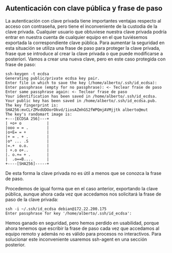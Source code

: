 ## Autenticación con clave pública y frase de paso

La autenticación con clave privada tiene importantes ventajas respecto
al acceso con contraseña, pero tiene el inconveniente de la custodia
de la clave privada. Cualquier usuario que obtuviese nuestra clave
privada podría entrar en nuestra cuenta de cualquier equipo en el que
tuviésemos exportada la correspondiente clave pública. Para aumentar
la seguridad en esta situación se utiliza una frase de paso para
proteger la clave privada, frase que se introduce al crear la clave
privada o que puede modificarse a posteriori. Vamos a crear una nueva
clave, pero en este caso protegida con frase de paso:

```
ssh-keygen -t ecdsa
Generating public/private ecdsa key pair.
Enter file in which to save the key (/home/alberto/.ssh/id_ecdsa): 
Enter passphrase (empty for no passphrase): <- Teclear frase de paso
Enter same passphrase again: <- Teclear frase de paso
Your identification has been saved in /home/alberto/.ssh/id_ecdsa.
Your public key has been saved in /home/alberto/.ssh/id_ecdsa.pub.
The key fingerprint is:
SHA256:mvCLrZMvdUDOorOkvd/1iosAZmhGS2fWPQmjAVMjjtk alberto@mut
The key's randomart image is:
+---[ECDSA 256]---+
| +o+ o           |
|ooo = = .        |
|o+E= = +         |
|+ = . + .        |
|o* ... .S        |
|=.+  o.o.        |
| +.o o+..        |
|. o.+= + .       |
|  .o==B....      |
+----[SHA256]-----+
```

De esta forma la clave privada no es útil a menos que se conozca la
frase de paso.


Procedemos de igual forma que en el caso anterior, exportando la clave
pública, aunque ahora cada vez que accedamos nos solicitará la frase
de paso de la clave privada:

```
ssh -i ~/.ssh/id_ecdsa debian@172.22.200.175
Enter passphrase for key '/home/alberto/.ssh/id_ecdsa':
```

Hemos ganado en seguridad, pero hemos perdido en usabilidad, porque
ahora tenemos que escribir la frase de paso cada vez que accedamos al
equipo remoto y además no es válido para procesos no
interactivos. Para solucionar este inconveniente usaremos ssh-agent en
una sección posterior.
